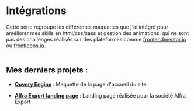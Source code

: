 # Intégrations


Cette série regroupe les différentes maquettes que j'ai intégré pour améliorer mes skills en html/css/sass et gestion des animations, qui ne sont pas des challenges réalisés sur des plateformes comme [frontendmentor.io](https://www.frontendmentor.io/challenges) ou [frontloops.io](https://frontloops.io/).<br><br>

## Mes derniers projets :

- [**Qovery Engine**](https://virginiebouvarel.github.io/integrations/qovery/) : Maquette de la page d'accueil du site 

- [**Alfra Export landing page**](https://virginiebouvarel.github.io/integrations/alfra/) : Landing page réalisée pour la société Alfra Export